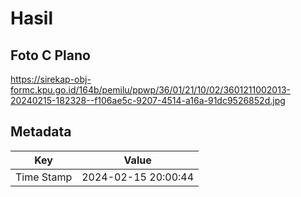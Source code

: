 # Hasil

## Foto C Plano

https://sirekap-obj-formc.kpu.go.id/164b/pemilu/ppwp/36/01/21/10/02/3601211002013-20240215-182328--f106ae5c-9207-4514-a16a-91dc9526852d.jpg


## Metadata

| Key        | Value               |
| ---------- | ------------------- |
| Time Stamp | 2024-02-15 20:00:44 |



